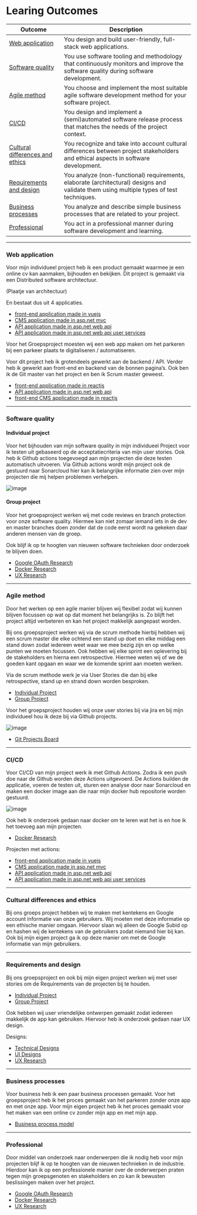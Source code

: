 # Learing Outcomes

| Outcome                         | Description                                                                                                                        |
| ------------------------------- | --------------------------------------------------------------------------------------------------------------------------------- |
| [Web application](https://github.com/davey2206/Portfolio_Semester_3/blob/main/Documentatie/Learning_Outcomes.md#web-application) | You design and build user-friendly, full-stack web applications.                                                                   |
| [Software quality](https://github.com/davey2206/Portfolio_Semester_3/blob/main/Documentatie/Learning_Outcomes.md#software-quality) | You use software tooling and methodology that continuously monitors and improve the software quality during software development.  |
| [Agile method](https://github.com/davey2206/Portfolio_Semester_3/blob/main/Documentatie/Learning_Outcomes.md#agile-method) | You choose and implement the most suitable agile software development method for your software project. |
| [CI/CD](https://github.com/davey2206/Portfolio_Semester_3/blob/main/Documentatie/Learning_Outcomes.md#cicd) | You design and implement a (semi)automated software release process that matches the needs of the project context. |
| [Cultural differences and ethics](https://github.com/davey2206/Portfolio_Semester_3/blob/main/Documentatie/Learning_Outcomes.md#cultural-differences-and-ethics) | You recognize and take into account cultural differences between project stakeholders and ethical aspects in software development. |
| [Requirements and design](https://github.com/davey2206/Portfolio_Semester_3/blob/main/Documentatie/Learning_Outcomes.md#requirements-and-design) | You analyze (non-functional) requirements, elaborate (architectural) designs and validate them using multiple types of test techniques.|
| [Business processes](https://github.com/davey2206/Portfolio_Semester_3/blob/main/Documentatie/Learning_Outcomes.md#business-processes) | You analyze and describe simple business processes that are related to your project.|
| [Professional](https://github.com/davey2206/Portfolio_Semester_3/blob/main/Documentatie/Learning_Outcomes.md#professional) | You act in a professional manner during software development and learning. |

-----------------------------------------------------------------------------------------------------------------------------------------------------------------------

### Web application

Voor mijn individueel project heb ik een product gemaakt waarmee je een online cv kan aanmaken, bijhouden en bekijken. Dit project is gemaakt via een Distributed software architectuur. 

(Plaatje van architectuur)

En bestaat dus uit 4 applicaties.

- [front-end application made in vuejs](https://github.com/davey2206/MijnCV)
- [CMS application made in asp.net mvc](https://github.com/davey2206/MijnCV_CMS)
- [API application made in asp.net web api](https://github.com/davey2206/MijnCV_API)
- [API application made in asp.net web api user services](https://github.com/davey2206/MijnCV_User_Service)

Voor het Groepsproject moesten wij een web app maken om het parkeren bij een parkeer plaats te digitaliseren / automatiseren. 

Voor dit project heb ik grotendeels gewerkt aan de backend / API. Verder heb ik gewerkt aan front-end en backend van de bonnen pagina’s. Ook ben ik de Git master van het project en ben ik Scrum master geweest.

- [front-end application made in reactjs](https://github.com/davey2206/proftaak_s3_front-end)
- [API application made in asp.net web api](https://github.com/davey2206/Proftaak_S3_API)
- [front-end CMS application made in reactjs](https://github.com/ParKings-inc/ParKings.CMS.UI.React)

-----------------------------------------------------------------------------------------------------------------------------------------------------------------------

### Software quality

#### Individual project

Voor het bijhouden van mijn software quality in mijn individueel Project voor ik testen uit gebaseerd op de acceptatiecriteria van mijn user stories. Ook heb ik Github actions toegevoegd aan mijn projecten die deze testen automatisch uitvoeren. Via Github actions wordt mijn project ook de gestuurd naar Sonarcloud hier kan ik belangrijke informatie zien over mijn projecten die mij helpen problemen verhelpen. 

![image](https://user-images.githubusercontent.com/39116329/208443794-3ad908ec-3b05-4c68-a9d3-4b57ed974a01.png)

#### Group project

Voor het groepsproject werken wij met code reviews en branch protection voor onze software quality. Hiermee kan niet zomaar iemand iets in de dev en master branches doen zonder dat de code eerst wordt na gekeken daar anderen mensen van de groep.

Ook blijf ik op te hoogten van nieuwen software technieken door onderzoek te blijven doen.
- [Google OAuth Research](https://github.com/davey2206/Portfolio_Semester_3/blob/main/Documentatie/Research/Research_Google_login.md)
- [Docker Research](https://github.com/davey2206/Portfolio_Semester_3/blob/main/Documentatie/Research/Research_Docker.md)
- [UX Research](https://github.com/davey2206/Portfolio_Semester_3/blob/main/Documentatie/Research/UX_Research.md) 

-----------------------------------------------------------------------------------------------------------------------------------------------------------------------

### Agile method

Door het werken op een agile manier blijven wij flexibel zodat wij kunnen blijven focussen op wat op dat moment het belangrijks is. Zo blijft het project altijd verbeteren en kan het project makkelijk aangepast worden.

Bij ons groepsproject werken wij via de scrum methode hierbij hebben wij een scrum master die elke ochtend een stand up doet en elke middag een stand down zodat iedereen weet waar we mee bezig zijn en op welke punten we moeten focussen. Ook hebben wij elke sprint een oplevering bij de stakeholders en hierna een retrospective. Hiermee weten wij of we de goeden kant opgaan en waar we de komende sprint aan moeten werken.

Via de scrum methode werk je via User Stories die dan bij elke retrospective, stand up  en strand down worden besproken.

- [Individual Project](https://github.com/davey2206/Portfolio_Semester_3/blob/main/Documentatie/UserStories/UserStories_Individual_Project.md)
- [Group Project](https://github.com/davey2206/Portfolio_Semester_3/blob/main/Documentatie/UserStories/UserStories_Group_Project.md)

Voor het groepsproject houden wij onze user stories bij via jira en bij mijn individueel hou ik deze bij via Github projects.

![image](https://user-images.githubusercontent.com/39116329/208300196-d9845829-e3be-4843-a700-3bd6de33f1d9.png)
- [Git Projects Board](https://github.com/users/davey2206/projects/1/views/1)

-----------------------------------------------------------------------------------------------------------------------------------------------------------------------

### CI/CD

Voor CI/CD van mijn project werk ik met Github Actions. Zodra ik een push doe naar de Github worden deze Actions uitgevoerd. De Actions builden de applicatie, voeren de testen uit, sturen een analyse door naar Sonarcloud en maken een docker image aan die naar mijn docker hub repositorie worden gestuurd.

![image](https://user-images.githubusercontent.com/39116329/210232013-e3c614b6-0acd-44a3-88ae-4b7fe86b880e.png)

Ook heb ik onderzoek gedaan naar docker om te leren wat het is en hoe ik het toevoeg aan mijn projecten.

- [Docker Research](https://github.com/davey2206/Portfolio_Semester_3/blob/main/Documentatie/Research/Research_Docker.md)

Projecten met actions:
- [front-end application made in vuejs](https://github.com/davey2206/MijnCV)
- [CMS application made in asp.net mvc](https://github.com/davey2206/MijnCV_CMS)
- [API application made in asp.net web api](https://github.com/davey2206/MijnCV_API)
- [API application made in asp.net web api user services](https://github.com/davey2206/MijnCV_User_Service)

-----------------------------------------------------------------------------------------------------------------------------------------------------------------------

### Cultural differences and ethics

Bij ons groeps project hebben wij te maken met kentekens en Google account informatie van onze gebruikers. Wij moeten met deze informatie op een ethische manier omgaan. Hiervoor slaan wij alleen de Google Subid op en hashen wij de kentekens van de gebruikers zodat niemand hier bij kan. Ook bij mijn eigen project ga ik op deze manier om met de Google informatie van mijn gebruikers.

-----------------------------------------------------------------------------------------------------------------------------------------------------------------------

### Requirements and design

Bij ons groepsproject en ook bij mijn eigen project werken wij met user stories om de Requirements van de projecten bij te houden.

- [Individual Project](https://github.com/davey2206/Portfolio_Semester_3/blob/main/Documentatie/UserStories/UserStories_Individual_Project.md)
- [Group Project](https://github.com/davey2206/Portfolio_Semester_3/blob/main/Documentatie/UserStories/UserStories_Group_Project.md)

Ook hebben wij user vriendelijke ontwerpen gemaakt zodat iedereen makkelijk de app kan gebruiken. Hiervoor heb ik onderzoek gedaan naar UX design.

Designs:
- [Technical Designs](https://github.com/davey2206/Portfolio_Semester_3/blob/main/Documentatie/Ontwerpen/Technical_design.md)
- [UI Designs](https://github.com/davey2206/Portfolio_Semester_3/blob/main/Documentatie/Ontwerpen/UX.md)
- [UX Research](https://github.com/davey2206/Portfolio_Semester_3/blob/main/Documentatie/Research/UX_Research.md) 

-----------------------------------------------------------------------------------------------------------------------------------------------------------------------

### Business processes

Voor business heb ik een paar business processen gemaakt. Voor het groepsproject heb ik het proces gemaakt van het parkeren zonder onze app en met onze app. Voor mijn eigen project heb ik het proces gemaakt voor het maken van een online cv zonder mijn app en met mijn app.

- [Business process model](https://github.com/davey2206/Portfolio_Semester_3/blob/main/Documentatie/Ontwerpen/Business_Process.md)

-----------------------------------------------------------------------------------------------------------------------------------------------------------------------

### Professional

Door middel van onderzoek naar onderwerpen die ik nodig heb voor mijn projecten blijf ik op te hoogten van de nieuwen technieken in de industrie. Hierdoor kan ik op een professionele manier over de onderwerpen praten tegen mijn groepsgenoten en stakeholders en zo kan ik bewusten beslissingen maken over het project.

- [Google OAuth Research](https://github.com/davey2206/Portfolio_Semester_3/blob/main/Documentatie/Research/Research_Google_login.md)
- [Docker Research](https://github.com/davey2206/Portfolio_Semester_3/blob/main/Documentatie/Research/Research_Docker.md)
- [UX Research](https://github.com/davey2206/Portfolio_Semester_3/blob/main/Documentatie/Research/UX_Research.md) 
